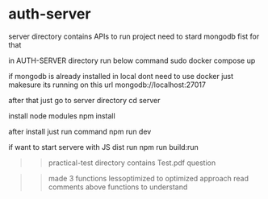 # auth-server


server directory contains APIs
to run project need to stard mongodb fist for that 

in AUTH-SERVER directory run below command
sudo docker compose up

if mongodb is already installed in local dont need to use docker just makesure its running on this url
mongodb://localhost:27017

after that just go to server directory
cd server

install node modules 
npm install

after install just run command
npm run dev

if want to start servere with JS dist run 
npm run build:run



>>practical-test directory contains Test.pdf question

>>made 3 functions lessoptimized to optimized approach read comments above functions to understand